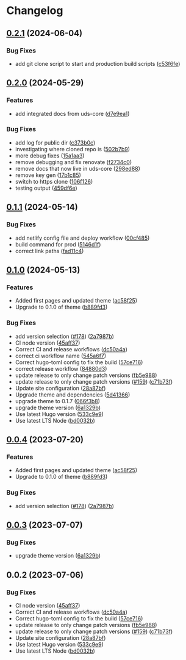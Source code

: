 # Changelog

## [0.2.1](https://github.com/defenseunicorns/uds/compare/uds-v0.2.0...uds-v0.2.1) (2024-06-04)


### Bug Fixes

* add git clone script to start and production build scripts ([c53f6fe](https://github.com/defenseunicorns/uds/commit/c53f6fe88ae2882b8109f3f914958095e4f5b0c5))

## [0.2.0](https://github.com/defenseunicorns/uds/compare/uds-v0.1.1...uds-v0.2.0) (2024-05-29)


### Features

* add integrated docs from uds-core ([d7e9ea1](https://github.com/defenseunicorns/uds/commit/d7e9ea10ed4c1fa5210f3d3ef3d6327feb986b2e))


### Bug Fixes

* add log for public dir ([c373b0c](https://github.com/defenseunicorns/uds/commit/c373b0c25c3d1a2035a832e62614b3b707896b36))
* investigating where cloned repo is ([502b7b9](https://github.com/defenseunicorns/uds/commit/502b7b9f6e5184d6c5f07177cd51f55f7825cc35))
* more debug fixes ([15a1aa3](https://github.com/defenseunicorns/uds/commit/15a1aa378be6a4c719b99d2ba52054dc4d93c624))
* remove debugging and fix renovate ([f2734c0](https://github.com/defenseunicorns/uds/commit/f2734c0fd559ea0a13ac2faea82db3c4e840a578))
* remove docs that now live in uds-core ([298ed88](https://github.com/defenseunicorns/uds/commit/298ed883a8f5eebd19c5680fd3d4b0a75b1d6cb2))
* remove key gen ([17b1c85](https://github.com/defenseunicorns/uds/commit/17b1c852305c6b96e0ac21ccae095921d3995de0))
* switch to https clone ([106f126](https://github.com/defenseunicorns/uds/commit/106f126b51b10f131e28cff65f9377223b529164))
* testing output ([459df6e](https://github.com/defenseunicorns/uds/commit/459df6ecd29422b29caed4a5cb70b62bf1500513))

## [0.1.1](https://github.com/defenseunicorns/uds/compare/uds-v0.1.0...uds-v0.1.1) (2024-05-14)


### Bug Fixes

* add netlify config file and deploy workflow ([00cf485](https://github.com/defenseunicorns/uds/commit/00cf4858a552ddfa5b4a487a35e4899025087143))
* build command for prod ([5146d1f](https://github.com/defenseunicorns/uds/commit/5146d1fc9ac89a1e631eadcf8d7974fc98264d49))
* correct link paths ([fad11c4](https://github.com/defenseunicorns/uds/commit/fad11c4532fc59122622da12b34a35f16d32a414))

## [0.1.0](https://github.com/defenseunicorns/uds/compare/uds-v0.0.4...uds-v0.1.0) (2024-05-13)


### Features

* Added first pages and updated theme ([ac58f25](https://github.com/defenseunicorns/uds/commit/ac58f2546836566e19bb8d0c5477c50a2a0139cf))
* Upgrade to 0.1.0 of theme ([b889fd3](https://github.com/defenseunicorns/uds/commit/b889fd35d36dad5242181343eee7f204ec8837f5))


### Bug Fixes

* add version selection ([#178](https://github.com/defenseunicorns/uds/issues/178)) ([2a7987b](https://github.com/defenseunicorns/uds/commit/2a7987b3ec600882c2820ac713011d87ac31e555))
* CI node version ([45aff37](https://github.com/defenseunicorns/uds/commit/45aff37e2e4cec6f392545ca8be74b422e6d4fd2))
* Correct CI and release workflows ([dc50a4a](https://github.com/defenseunicorns/uds/commit/dc50a4a2d51e94108eb9b4b2ee6e211b54f828ab))
* correct ci workflow name ([545a6f7](https://github.com/defenseunicorns/uds/commit/545a6f7c14e0cb4c5baffaccf7f8b7a0296a70a5))
* Correct hugo-toml config to fix the build ([57ce716](https://github.com/defenseunicorns/uds/commit/57ce7166ec5835cbdf0739a8013be73b0717c044))
* correct release workflow ([84880d3](https://github.com/defenseunicorns/uds/commit/84880d31bc2d2672e8717018c4b3033a0a34bc0d))
* update release to only change patch versions ([fb5e988](https://github.com/defenseunicorns/uds/commit/fb5e9887b6a1cff845c4d5615c1ed0823381766f))
* update release to only change patch versions ([#159](https://github.com/defenseunicorns/uds/issues/159)) ([c71b73f](https://github.com/defenseunicorns/uds/commit/c71b73fa6b1bfeb20b6105992e9649e3b0057eaa))
* Update site configuration ([28a87bf](https://github.com/defenseunicorns/uds/commit/28a87bfd19e70a9c4a03977df3f91c69df713878))
* Upgrade theme and dependencies ([5d41366](https://github.com/defenseunicorns/uds/commit/5d41366df05835d40ae4112fdbe68a1572c73dc8))
* upgrade theme to 0.1.7 ([066f3b8](https://github.com/defenseunicorns/uds/commit/066f3b86eba073aa8fa412a8c909833f804fc921))
* upgrade theme version ([6a1329b](https://github.com/defenseunicorns/uds/commit/6a1329b69718516810726b6706bf6226921d4ae6))
* Use latest Hugo version ([533c9e9](https://github.com/defenseunicorns/uds/commit/533c9e917c6de3a8c5a2d1e85a576c91de1290d3))
* Use latest LTS Node ([bd0032b](https://github.com/defenseunicorns/uds/commit/bd0032bf8170a20ba11701130501519a0c3a4551))

## [0.0.4](https://github.com/defenseunicorns/uds/compare/v0.0.3...v0.0.4) (2023-07-20)


### Features

* Added first pages and updated theme ([ac58f25](https://github.com/defenseunicorns/uds/commit/ac58f2546836566e19bb8d0c5477c50a2a0139cf))
* Upgrade to 0.1.0 of theme ([b889fd3](https://github.com/defenseunicorns/uds/commit/b889fd35d36dad5242181343eee7f204ec8837f5))


### Bug Fixes

* add version selection ([#178](https://github.com/defenseunicorns/uds/issues/178)) ([2a7987b](https://github.com/defenseunicorns/uds/commit/2a7987b3ec600882c2820ac713011d87ac31e555))

## [0.0.3](https://github.com/defenseunicorns/uds/compare/v0.0.2...v0.0.3) (2023-07-07)


### Bug Fixes

* upgrade theme version ([6a1329b](https://github.com/defenseunicorns/uds/commit/6a1329b69718516810726b6706bf6226921d4ae6))

## 0.0.2 (2023-07-06)


### Bug Fixes

* CI node version ([45aff37](https://github.com/defenseunicorns/uds/commit/45aff37e2e4cec6f392545ca8be74b422e6d4fd2))
* Correct CI and release workflows ([dc50a4a](https://github.com/defenseunicorns/uds/commit/dc50a4a2d51e94108eb9b4b2ee6e211b54f828ab))
* Correct hugo-toml config to fix the build ([57ce716](https://github.com/defenseunicorns/uds/commit/57ce7166ec5835cbdf0739a8013be73b0717c044))
* update release to only change patch versions ([fb5e988](https://github.com/defenseunicorns/uds/commit/fb5e9887b6a1cff845c4d5615c1ed0823381766f))
* update release to only change patch versions ([#159](https://github.com/defenseunicorns/uds/issues/159)) ([c71b73f](https://github.com/defenseunicorns/uds/commit/c71b73fa6b1bfeb20b6105992e9649e3b0057eaa))
* Update site configuration ([28a87bf](https://github.com/defenseunicorns/uds/commit/28a87bfd19e70a9c4a03977df3f91c69df713878))
* Use latest Hugo version ([533c9e9](https://github.com/defenseunicorns/uds/commit/533c9e917c6de3a8c5a2d1e85a576c91de1290d3))
* Use latest LTS Node ([bd0032b](https://github.com/defenseunicorns/uds/commit/bd0032bf8170a20ba11701130501519a0c3a4551))
